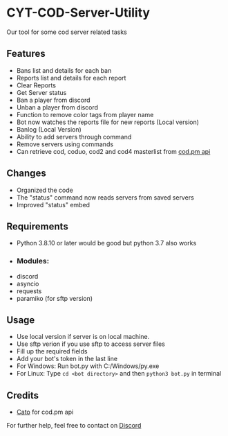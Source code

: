# CYT-COD-Server-Utility
Our tool for some cod server related tasks

## Features
- Bans list and details for each ban
- Reports list and details for each report
- Clear Reports
- Get Server status
- Ban a player from discord
- Unban a player from discord
- Function to remove color tags from player name
- Bot now watches the reports file for new reports (Local version)
- Banlog (Local Version)
- Ability to add servers through command
- Remove servers using commands
- Can retrieve cod, coduo, cod2 and cod4 masterlist from [cod.pm api](https://api.cod.pm)

## Changes
- Organized the code
- The "status" command now reads servers from saved servers
- Improved "status" embed

## Requirements
- Python 3.8.10 or later would be good but python 3.7 also works
- ### Modules:
- discord
- asyncio
- requests
- paramiko (for sftp version)
## Usage
- Use local version if server is on local machine.
- Use sftp verion if you use sftp to access server files
- Fill up the required fields
- Add your bot's token in the last line
- For Windows:
Run bot.py with C:/Windows/py.exe
- For Linux:
Type `cd <bot directory>` and then `python3 bot.py` in terminal

## Credits
- [Cato](https://discord.com/users/1076625583703871589) for cod.pm api

For further help, feel free to contact on <a href="https://discord.com/users/932181218936651827">Discord</a>
